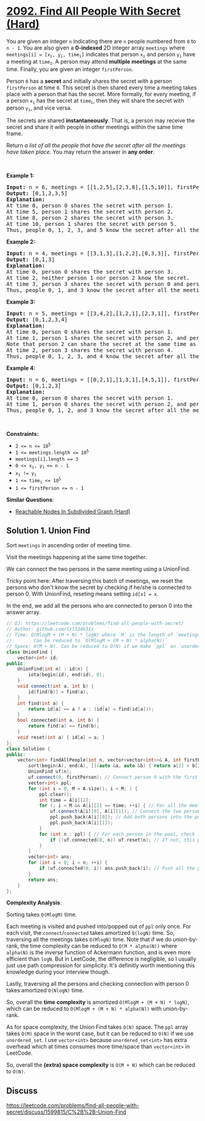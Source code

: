 # [2092. Find All People With Secret (Hard)](https://leetcode.com/problems/find-all-people-with-secret/)

<p>You are given an integer <code>n</code> indicating there are <code>n</code> people numbered from <code>0</code> to <code>n - 1</code>. You are also given a <strong>0-indexed</strong> 2D integer array <code>meetings</code> where <code>meetings[i] = [x<sub>i</sub>, y<sub>i</sub>, time<sub>i</sub>]</code> indicates that person <code>x<sub>i</sub></code> and person <code>y<sub>i</sub></code> have a meeting at <code>time<sub>i</sub></code>. A person may attend <strong>multiple meetings</strong> at the same time. Finally, you are given an integer <code>firstPerson</code>.</p>

<p>Person <code>0</code> has a <strong>secret</strong> and initially shares the secret with a person <code>firstPerson</code> at time <code>0</code>. This secret is then shared every time a meeting takes place with a person that has the secret. More formally, for every meeting, if a person <code>x<sub>i</sub></code> has the secret at <code>time<sub>i</sub></code>, then they will share the secret with person <code>y<sub>i</sub></code>, and vice versa.</p>

<p>The secrets are shared <strong>instantaneously</strong>. That is, a person may receive the secret and share it with people in other meetings within the same time frame.</p>

<p>Return <em>a list of all the people that have the secret after all the meetings have taken place. </em>You may return the answer in <strong>any order</strong>.</p>

<p>&nbsp;</p>
<p><strong>Example 1:</strong></p>

<pre><strong>Input:</strong> n = 6, meetings = [[1,2,5],[2,3,8],[1,5,10]], firstPerson = 1
<strong>Output:</strong> [0,1,2,3,5]
<strong>Explanation:
</strong>At time 0, person 0 shares the secret with person 1.
At time 5, person 1 shares the secret with person 2.
At time 8, person 2 shares the secret with person 3.
At time 10, person 1 shares the secret with person 5.​​​​
Thus, people 0, 1, 2, 3, and 5 know the secret after all the meetings.
</pre>

<p><strong>Example 2:</strong></p>

<pre><strong>Input:</strong> n = 4, meetings = [[3,1,3],[1,2,2],[0,3,3]], firstPerson = 3
<strong>Output:</strong> [0,1,3]
<strong>Explanation:</strong>
At time 0, person 0 shares the secret with person 3.
At time 2, neither person 1 nor person 2 know the secret.
At time 3, person 3 shares the secret with person 0 and person 1.
Thus, people 0, 1, and 3 know the secret after all the meetings.
</pre>

<p><strong>Example 3:</strong></p>

<pre><strong>Input:</strong> n = 5, meetings = [[3,4,2],[1,2,1],[2,3,1]], firstPerson = 1
<strong>Output:</strong> [0,1,2,3,4]
<strong>Explanation:</strong>
At time 0, person 0 shares the secret with person 1.
At time 1, person 1 shares the secret with person 2, and person 2 shares the secret with person 3.
Note that person 2 can share the secret at the same time as receiving it.
At time 2, person 3 shares the secret with person 4.
Thus, people 0, 1, 2, 3, and 4 know the secret after all the meetings.
</pre>

<p><strong>Example 4:</strong></p>

<pre><strong>Input:</strong> n = 6, meetings = [[0,2,1],[1,3,1],[4,5,1]], firstPerson = 1
<strong>Output:</strong> [0,1,2,3]
<strong>Explanation:</strong>
At time 0, person 0 shares the secret with person 1.
At time 1, person 0 shares the secret with person 2, and person 1 shares the secret with person 3.
Thus, people 0, 1, 2, and 3 know the secret after all the meetings.
</pre>

<p>&nbsp;</p>
<p><strong>Constraints:</strong></p>

<ul>
	<li><code>2 &lt;= n &lt;= 10<sup>5</sup></code></li>
	<li><code>1 &lt;= meetings.length &lt;= 10<sup>5</sup></code></li>
	<li><code>meetings[i].length == 3</code></li>
	<li><code>0 &lt;= x<sub>i</sub>, y<sub>i </sub>&lt;= n - 1</code></li>
	<li><code>x<sub>i</sub> != y<sub>i</sub></code></li>
	<li><code>1 &lt;= time<sub>i</sub> &lt;= 10<sup>5</sup></code></li>
	<li><code>1 &lt;= firstPerson &lt;= n - 1</code></li>
</ul>


**Similar Questions**:
* [Reachable Nodes In Subdivided Graph (Hard)](https://leetcode.com/problems/reachable-nodes-in-subdivided-graph/)

## Solution 1. Union Find

Sort `meetings` in ascending order of meeting time.

Visit the meetings happening at the same time together.

We can connect the two persons in the same meeting using a UnionFind.

Tricky point here: After traversing this batch of meetings, we reset the persons who don't know the secret by checking if he/she is connected to person 0. With UnionFind, reseting means setting `id[x] = x`.

In the end, we add all the persons who are connected to person 0 into the answer array.

```cpp
// OJ: https://leetcode.com/problems/find-all-people-with-secret/
// Author: github.com/lzl124631x
// Time: O(MlogM + (M + N) * logN) where `M` is the length of `meetings`
//        Can be reduced to `O(MlogM + (M + N) * alpha(N))`
// Space: O(M + N). Can be reduced to O(N) if we make `ppl` an `unordered_set`.
class UnionFind {
    vector<int> id;
public:
    UnionFind(int n) : id(n) {
        iota(begin(id), end(id), 0);
    }
    void connect(int a, int b) {
        id[find(b)] = find(a);
    }
    int find(int a) {
        return id[a] == a ? a : (id[a] = find(id[a]));
    }
    bool connected(int a, int b) {
        return find(a) == find(b);
    }
    void reset(int a) { id[a] = a; }
};
class Solution {
public:
    vector<int> findAllPeople(int n, vector<vector<int>>& A, int firstPerson) {
        sort(begin(A), end(A), [](auto &a, auto &b) { return a[2] < b[2]; }); // Sort the meetings in ascending order of meeting time
        UnionFind uf(n);
        uf.connect(0, firstPerson); // Connect person 0 with the first person
        vector<int> ppl;
        for (int i = 0, M = A.size(); i < M; ) {
            ppl.clear();
            int time = A[i][2];
            for (; i < M && A[i][2] == time; ++i) { // For all the meetings happending at the same time
                uf.connect(A[i][0], A[i][1]); // Connect the two persons
                ppl.push_back(A[i][0]); // Add both persons into the pool
                ppl.push_back(A[i][1]);
            }
            for (int n : ppl) { // For each person in the pool, check if he/she's connected with person 0.
                if (!uf.connected(0, n)) uf.reset(n); // If not, this person doesn't have secret, reset it.
            }
        }
        vector<int> ans;
        for (int i = 0; i < n; ++i) {
            if (uf.connected(0, i)) ans.push_back(i); // Push all the persons who are connected with person 0 into answer array
        }
        return ans;
    }
};
```

**Complexity Analysis**:

Sorting takes `O(MlogM)` time.

Each meeting is visited and pushed into/popped out of `ppl` only once. For each visit, the `connect`/`connected` takes amortized `O(logN)` time. So, traversing all the meetings takes `O(MlogN)` time. Note that if we do union-by-rank, the time complexity can be reduced to `O(M * alpha(N))` where `alpha(N)` is the inverse function of Ackermann function, and is even more efficient than `logN`. But in LeetCode, the difference is negligible, so I usually just use path compression for simplicity. It's definitly worth mentioning this knowledge during your interview though.

Lastly, traversing all the persons and checking connection with person 0 takes amortized `O(NlogN)` time.

So, overall the **time complexity** is amortized `O(MlogM + (M + N) * logN)`, which can be reduced to `O(MlogM + (M + N) * alpha(N))` with union-by-rank.

As for space complexity, the Union Find takes `O(N)` space. The `ppl` array takes `O(M)` space in the worst case, but it can be reduced to `O(N)` if we use `unordered_set`. I use `vector<int>` because `unordered_set<int>` has extra overhead which at times consumes more time/space than `vector<int>` in LeetCode.

So, overall the **(extra) space complexity** is `O(M + N)` which can be reduced to `O(N)`.

## Discuss

https://leetcode.com/problems/find-all-people-with-secret/discuss/1599815/C%2B%2B-Union-Find